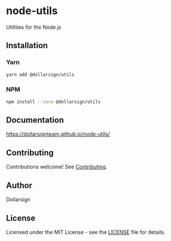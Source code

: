 # node-utils

Utilities for the Node.js

## Installation

### Yarn

```bash
yarn add @dollarsign/utils
```

### NPM

```bash
npm install --save @dollarsign/utils
```

## Documentation

<https://dollarsignteam.github.io/node-utils/>

## Contributing

Contributions welcome! See [Contributing](CONTRIBUTING.md).

## Author

Dollarsign

## License

Licensed under the MIT License - see the [LICENSE](LICENSE) file for details.
